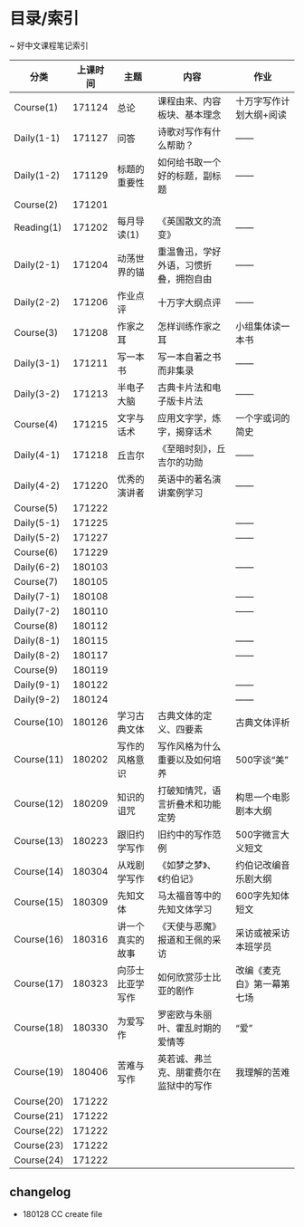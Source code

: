# 目录/索引

~ 好中文课程笔记索引

|分类|上课时间|主题|内容|作业|
|-|-|-|-|-|
Course(1)|171124|总论|课程由来、内容板块、基本理念|十万字写作计划大纲+阅读
Daily(1-1)|171127|问答|诗歌对写作有什么帮助？|——|
Daily(1-2)|171129|标题的重要性|如何给书取一个好的标题，副标题|——
Course(2)|171201|
Reading(1)|171202|每月导读(1)|《英国散文的流变》|——
Daily(2-1)|171204|动荡世界的锚|重温鲁迅，学好外语，习惯折叠，拥抱自由|——
Daily(2-2)|171206|作业点评|十万字大纲点评|——
Course(3)|171208|作家之耳|怎样训练作家之耳|小组集体读一本书
Daily(3-1)|171211|写一本书|写一本自著之书而非集录|——
Daily(3-2)|171213|半电子大脑|古典卡片法和电子版卡片法|——
Course(4)|171215|文字与话术|应用文字学，炼字，揭穿话术|一个字或词的简史
Daily(4-1)|171218|丘吉尔|《至暗时刻》，丘吉尔的功勋|——
Daily(4-2)|171220|优秀的演讲者|英语中的著名演讲案例学习|——
Course(5)|171222| | | 
Daily(5-1)|171225| | |——
Daily(5-2)|171227| | |——
Course(6)|171229| | | 
Daily(6-2)|180103| | |——
Course(7)|180105| | | 
Daily(7-1)|180108| | |——
Daily(7-2)|180110| | |——
Course(8)|180112| | | 
Daily(8-1)|180115| | |——
Daily(8-2)|180117| | |——
Course(9)|180119| | | 
Daily(9-1)|180122| | |——
Daily(9-2)|180124| | |——
Course(10)|180126|学习古典文体|古典文体的定义、四要素|古典文体评析
Course(11)|180202|写作的风格意识|写作风格为什么重要以及如何培养|500字谈“美” 
Course(12)|180209|知识的诅咒|打破知情咒，语言折叠术和功能定势|构思一个电影剧本大纲 
Course(13)|180223|跟旧约学写作|旧约中的写作范例|500字微言大义短文 
Course(14)|180304|从戏剧学写作|《如梦之梦》、《约伯记》|约伯记改编音乐剧大纲 
Course(15)|180309|先知文体|马太福音等中的先知文体学习|600字先知体短文 
Course(16)|180316|讲一个真实的故事|《天使与恶魔》报道和王佩的采访|采访或被采访本班学员
Course(17)|180323|向莎士比亚学写作|如何欣赏莎士比亚的剧作|改编《麦克白》第一幕第七场 
Course(18)|180330|为爱写作|罗密欧与朱丽叶、霍乱时期的爱情等|“爱”
Course(19)|180406|苦难与写作|英若诚、弗兰克、朋霍费尔在监狱中的写作|我理解的苦难
Course(20)|171222| | | 
Course(21)|171222| | | 
Course(22)|171222| | | 
Course(23)|171222| | | 
Course(24)|171222| | | 

## changelog

- 180128 CC create file
